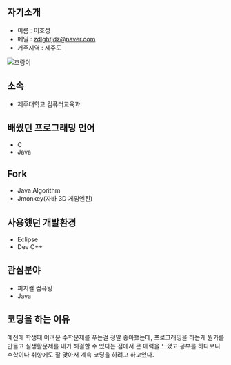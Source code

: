 ## 자기소개

* 이름 : 이호성
* 메일 : [zdlghtjdz@naver.com](www.naver.com)
* 거주지역 : 제주도

![호랑이](https://user-images.githubusercontent.com/43461948/46025607-5131c600-c124-11e8-9194-6f57b5ef3c95.png)

## 소속

* 제주대학교 컴퓨터교육과


## 배웠던 프로그래밍 언어

* C
* Java


## Fork

* Java Algorithm
* Jmonkey(자바 3D 게임엔진)



## 사용했던 개발환경

* Eclipse
* Dev C++


## 관심분야

* 피지컬 컴퓨팅
* Java

## 코딩을 하는 이유

예전에 학생때 어려운 수학문제를 푸는걸 정말 좋아했는데,
프로그래밍을 하는게 뭔가를 만들고 실생활문제를 내가 해결할 수 있다는 점에서 
큰 매력을 느꼈고 공부를 하다보니 수학이나 취향에도 잘 맞아서 계속 코딩을 하려고 하고있다.
